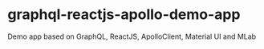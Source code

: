 # graphql-reactjs-apollo-demo-app
Demo app based on GraphQL, ReactJS, ApolloClient, Material UI and MLab
